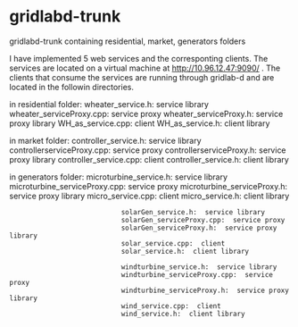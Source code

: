 # gridlabd-trunk
gridlabd-trunk containing residential, market, generators folders

I have implemented 5 web services and the corresponting clients. The services are located 
on a virtual machine at http://10.96.12.47:9090/ . The clients that consume the services are running through 
gridlab-d and are located in the followin directories.

in residential folder:
								wheater_service.h:  service library
								wheater_serviceProxy.cpp:  service proxy
								wheater_serviceProxy.h:  service proxy library
								WH_as_service.cpp:  client
								WH_as_service.h:  client library
	
in market folder:
								controller_service.h:  service library
								controllerserviceProxy.cpp:  service proxy
								controllerserviceProxy.h:  service proxy library
								controller_service.cpp:  client
								controller_service.h:  client library							
								
in generators folder:
								microturbine_service.h:  service library
								microturbine_serviceProxy.cpp:  service proxy
								microturbine_serviceProxy.h:  service proxy library
								micro_service.cpp:  client
								micro_service.h:  client library	
								
								solarGen_service.h:  service library
								solarGen_serviceProxy.cpp:  service proxy
								solarGen_serviceProxy.h:  service proxy library
								solar_service.cpp:  client
								solar_service.h:  client library	
								
								windturbine_service.h:  service library
								windturbine_serviceProxy.cpp:  service proxy
								windturbine_serviceProxy.h:  service proxy library
								wind_service.cpp:  client
								wind_service.h:  client library	
